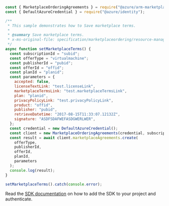 ```javascript
const { MarketplaceOrderingAgreements } = require("@azure/arm-marketplaceordering");
const { DefaultAzureCredential } = require("@azure/identity");

/**
 * This sample demonstrates how to Save marketplace terms.
 *
 * @summary Save marketplace terms.
 * x-ms-original-file: specification/marketplaceordering/resource-manager/Microsoft.MarketplaceOrdering/stable/2021-01-01/examples/SetMarketplaceTerms.json
 */
async function setMarketplaceTerms() {
  const subscriptionId = "subid";
  const offerType = "virtualmachine";
  const publisherId = "pubid";
  const offerId = "offid";
  const planId = "planid";
  const parameters = {
    accepted: false,
    licenseTextLink: "test.licenseLink",
    marketplaceTermsLink: "test.marketplaceTermsLink",
    plan: "planid",
    privacyPolicyLink: "test.privacyPolicyLink",
    product: "offid",
    publisher: "pubid",
    retrieveDatetime: "2017-08-15T11:33:07.12132Z",
    signature: "ASDFSDAFWEFASDGWERLWER",
  };
  const credential = new DefaultAzureCredential();
  const client = new MarketplaceOrderingAgreements(credential, subscriptionId);
  const result = await client.marketplaceAgreements.create(
    offerType,
    publisherId,
    offerId,
    planId,
    parameters
  );
  console.log(result);
}

setMarketplaceTerms().catch(console.error);
```

Read the [SDK documentation](https://github.com/Azure/azure-sdk-for-js/blob/%40azure%2Farm-marketplaceordering_3.0.1/sdk/marketplaceordering/arm-marketplaceordering/README.md) on how to add the SDK to your project and authenticate.
